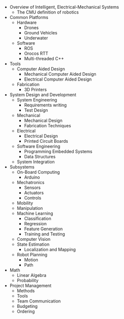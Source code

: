 
- Overview	of	Intelligent,	Electrical-Mechanical	Systems
  - The	CMU	definition	of	robotics
- Common	Platforms
  - Hardware
    - Drones
    - Ground	Vehicles
    - Underwater
  - Software
    - ROS
    - Orocos	RTT
    - Multi-threaded	C++
- Tools
  - Computer Aided Design
    - Mechanical Computer Aided Design
    - Electrical Computer Aided Design
  - Fabrication
    - 3D Printers
- System	Design and Development
  - System	Engineering
    - Requirements	writing
    - Test	Design
  - Mechanical
    - Mechanical Design
    - Fabrication Techniques
  - Electrical
    - Electrical Design
    - Printed Circuit Boards
  - Software	Engineering
    - Programming Embedded Systems
    - Data Structures
  - System Integration
- Subsystems
  - On-Board Computing
    - Arduino
  - Mechatronics
    - Sensors
    - Actuators
    - Controls
  - Mobility
  - Manipulation
  - Machine	Learning
    - Classification
    - Regression
    - Feature	Generation
    - Training	and	Testing
  - Computer	Vision
  - State Estimation
    - Localization and	Mapping
  - Robot	Planning
    - Motion
    - Path
- Math
  - Linear Algebra
  - Probability
- Project	Management
  - Methods
  - Tools
  - Team	Communication
  - Budgeting
  - Ordering
